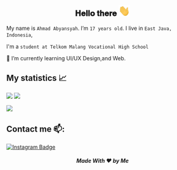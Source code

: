 <div align="center">

  
<h2> 𝐇𝐞𝐥𝐥𝐨 𝐭𝐡𝐞𝐫𝐞 <img src="https://github.com/ABSphreak/ABSphreak/blob/master/gifs/Hi.gif" width="30px"></h2>
</div>

<!--BIO-->
My name is `Ahmad Abyansyah`. I’m `17 years old`. I live in `East Java, Indonesia`, 

I'm a `student at Telkom Malang Vocational High School`

🌱 I’m currently learning UI/UX Design,and Web.

## My statistics 📈 <br>
![](https://github-readme-stats.vercel.app/api?username=Abyansyah-aa&show_icons=true&theme=github_dark)
![](https://github-profile-summary-cards.vercel.app/api/cards/repos-per-language?username=Abyansyah-aa&theme=github_dark)

![](https://activity-graph.herokuapp.com/graph?username=Abyansyah-aa&theme=react-dark)
                                                                                                                                         

## Contact me 📫:
[![Instagram Badge](https://img.shields.io/badge/-Instagram-E4405F?style=flat-roundedrectangle&logo=instagram&logoColor=white&link=https://www.instagram.com/ahmadaby66/)](https:https://www.instagram.com/ahmadaby66/)


<h5 align="center">Made With ❤️ by Me</h5>

<!--
**Abyansyah-aa/Abyansyah-aa** is a ✨ _special_ ✨ repository because its `README.md` (this file) appears on your GitHub profile.

Here are some ideas to get you started:

- 🔭 I’m currently working on ...
- 🌱 I’m currently learning ...
- 👯 I’m looking to collaborate on ...
- 🤔 I’m looking for help with ...
- 💬 Ask me about ...
- 📫 How to reach me: ...
- 😄 Pronouns: ...
- ⚡ Fun fact: ...
-->
